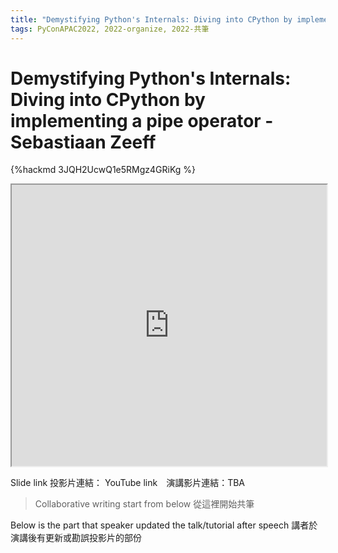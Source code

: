 ```yaml
---
title: "Demystifying Python's Internals: Diving into CPython by implementing a pipe operator - Sebastiaan Zeeff"
tags: PyConAPAC2022, 2022-organize, 2022-共筆
---
```


# Demystifying Python's Internals: Diving into CPython by implementing a pipe operator - Sebastiaan Zeeff

{%hackmd 3JQH2UcwQ1e5RMgz4GRiKg %}

<iframe src=https://app.sli.do/event/4u3ARAHdFep9SSeVgb6Smr height=450 width=100%></iframe>


Slide link 投影片連結：
YouTube link　演講影片連結：TBA

> Collaborative writing start from below 
> 從這裡開始共筆 

Below is the part that speaker updated the talk/tutorial after speech
講者於演講後有更新或勘誤投影片的部份